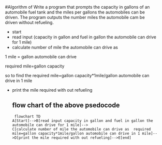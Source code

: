#Algorithm of
Write a program that prompts the capacity in gallons of an automobile fuel tank and the miles per gallons
the automobiles can be driven. The program outputs the number miles the automobile cam be driven
without refueling.

* start
* read input (capacity in gallon and fuel in gallon the automobile can drive for 1 mile)
* calculate number of mile the automobile can drive as
  
 1 mile = gallon automobile can drive
  
  required mile=gallon capacity
  
  so to find the required mile=gallon capacity*1mile/gallon automobile can drive in 1 mile
  * print the mile required with out refueling

    ## flow chart of the above psedocode
    ```mermaid
     flowchart TD
    A[Start]-->B[read input capacity in gallon and fuel in gallon the automobile can drive for 1 mile]-->
    C[calculate number of mile the automobile can drive as  required mile=gallon capacity*1mile/gallon automobile can drive in 1 mile]-->D[print the mile required with out refueling]-->E[end]
  
